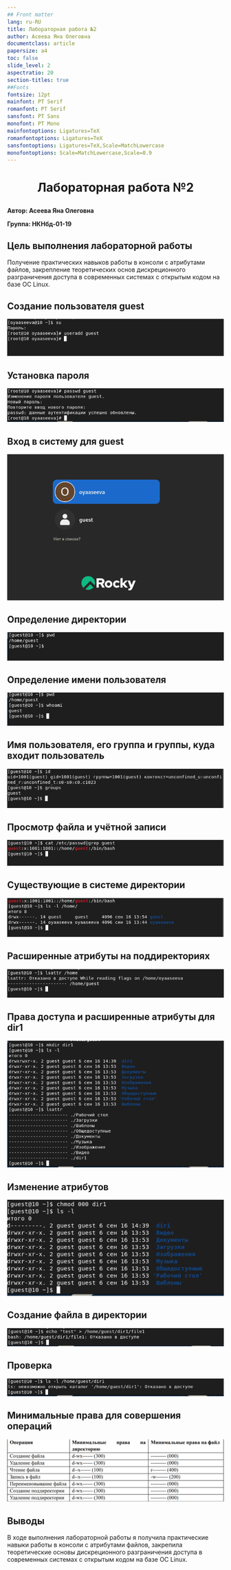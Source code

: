 ```yaml
---
## Front matter
lang: ru-RU
title: Лабораторная работа №2
author: Асеева Яна Олеговна
documentclass: article
papersize: a4
toc: false
slide_level: 2
aspectratio: 20
section-titles: true
##Fonts
fontsize: 12pt
mainfont: PT Serif
romanfont: PT Serif
sansfont: PT Sans
monofont: PT Mono
mainfontoptions: Ligatures=TeX
romanfontoptions: Ligatures=TeX
sansfontoptions: Ligatures=TeX,Scale=MatchLowercase
monofontoptions: Scale=MatchLowercase,Scale=0.9
---
```








# <p style="text-align: center;">Лабораторная работа №2</p>



**Автор: Асеева Яна Олеговна**

**Группа: НКНбд-01-19**

<div style="page-break-after: always;">

## Цель выполнения лабораторной работы

Получение практических навыков работы в консоли с атрибутами файлов, закрепление теоретических основ дискреционного разграничения доступа в современных системах с открытым кодом на базе ОС Linux. 
</div>

<div style="page-break-after: always;">

## Создание пользователя guest

![рис.1](img/Снимок.PNG)

</div>

<div style="page-break-after: always;">

## Установка пароля

![рис.2](img/Снимок2.PNG)

</div>

<div style="page-break-after: always;">

## Вход в систему для guest

![рис.3](img/Снимок3.PNG)

</div>

<div style="page-break-after: always;">

## Определение директории

![рис.4](img/Снимок4.PNG)

</div>

<div style="page-break-after: always;">

## Определение имени пользователя

![рис.5](img/Снимок5.PNG)

</div>

<div style="page-break-after: always;">

## Имя пользователя, его группа и группы, куда входит пользователь

![рис.6](img/Снимок6.PNG)

</div>

<div style="page-break-after: always;">

## Просмотр файла и учётной записи

![рис.7](img/Снимок7.PNG)

</div>

<div style="page-break-after: always;">

## Существующие в системе директории

![рис.8](img/Снимок8.PNG)

</div>

<div style="page-break-after: always;">

## Расширенные атрибуты на поддиректориях

![рис.9](img/Снимок9.PNG)

</div>

<div style="page-break-after: always;">

## Права доступа и расширенные атрибуты для dir1

![рис.10](img/Снимок10.PNG)

</div>

<div style="page-break-after: always;">

## Изменение атрибутов

![рис.11](img/Снимок11.PNG)

</div>

<div style="page-break-after: always;">

## Создание файла в директории

![рис.12](img/Снимок12.PNG)

</div>

<div style="page-break-after: always;">

## Проверка

![рис.13](img/Снимок13.PNG)

</div>

<div style="page-break-after: always;">

## Минимальные права для совершения операций 

![рис.15](img/Снимок15.PNG)

</div>

<div style="page-break-after: always;">

## Выводы

В ходе выполнения лабораторной работы я получила практические навыки работы в консоли с атрибутами файлов, закрепила теоретические основы дискреционного разграничения доступа в современных системах с открытым кодом на базе ОС Linux.
